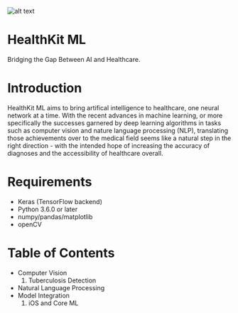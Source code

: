 ![alt text](https://github.com/cyrilzakka/HealthKit-ML/blob/master/Artboard.png)
# HealthKit ML
Bridging the Gap Between AI and Healthcare.

# Introduction
HealthKit ML aims to bring artifical intelligence to healthcare, one neural network at a time. With the recent advances in machine learning, or more specifically the successes garnered by deep learning algorithms in tasks such as computer vision and nature language processing (NLP), translating those achievements over to the medical field seems like a natural step in the right direction - with the intended hope of increasing the accuracy of diagnoses and the accessibility of healthcare overall. 

# Requirements
- Keras (TensorFlow backend)
- Python 3.6.0 or later
- numpy/pandas/matplotlib
- openCV

# Table of Contents
- Computer Vision
  1. Tuberculosis Detection
- Natural Language Processing
- Model Integration
  1. iOS and Core ML
